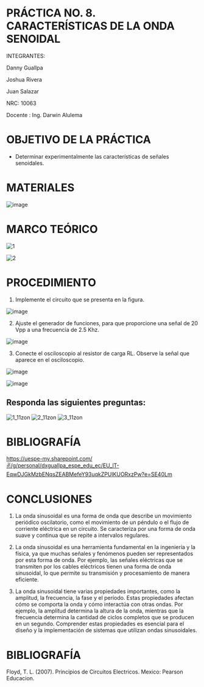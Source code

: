 # PRÁCTICA NO. 8. CARACTERÍSTICAS DE LA ONDA SENOIDAL

INTEGRANTES:

Danny Guallpa

Joshua Rivera

Juan Salazar

NRC: 10063

Docente : Ing. Darwin Alulema

# OBJETIVO DE LA PRÁCTICA

* Determinar experimentalmente las características de señales senoidales.

# MATERIALES

![image](https://user-images.githubusercontent.com/116693260/219525150-343e6ef3-2ced-4ddc-bf9f-0c2bd03d53d0.png)

# MARCO TEÓRICO

![1](https://user-images.githubusercontent.com/116693260/219525898-7170c4e1-6422-46d8-8274-32f6c078e5c5.jpg)

![2](https://user-images.githubusercontent.com/116693260/219525902-ffc25277-f175-48d3-8ee8-3009a7cbc671.jpg)

# PROCEDIMIENTO

1. Implemente el circuito que se presenta en la figura.

![image](https://user-images.githubusercontent.com/116693260/219526005-e7d30866-8cf9-4019-aada-d4dd24c42043.png)

2. Ajuste el generador de funciones, para que proporcione una señal de 20 Vpp a
una frecuencia de 2.5 Khz.

![image](https://user-images.githubusercontent.com/116693260/219526325-b1ead1d3-08cc-4e2d-814a-bfd653913dde.png)

3. Conecte el osciloscopio al resistor de carga RL. Observe la señal que aparece en
el osciloscopio.

![image](https://user-images.githubusercontent.com/116693260/219527984-8165edbc-b1bc-42ba-914a-c5258588990d.png)

![image](https://user-images.githubusercontent.com/116693260/219528206-b1aad043-f0c7-4f86-873a-b2067e24d376.png)

## Responda las siguientes preguntas:

![1_11zon](https://user-images.githubusercontent.com/117873786/219537092-00f458d9-ed7e-4680-9333-d1c3502db474.png)
![2_11zon](https://user-images.githubusercontent.com/117873786/219537098-523e3708-43f8-410b-b930-7441c1e5b3f8.png)
![3_11zon](https://user-images.githubusercontent.com/117873786/219537101-ced98748-cf00-46f2-80ce-adff402e03b3.png)


# BIBLIOGRAFÍA

https://uespe-my.sharepoint.com/✌️/g/personal/dxguallpa_espe_edu_ec/EU_lT-EqwDJGkMzbENqsZEABMefeY93uqkZPUlKUORxzPw?e=SE40Lm

# CONCLUSIONES

1. La onda sinusoidal es una forma de onda que describe un movimiento periódico oscilatorio, como el movimiento de un péndulo o el flujo de corriente eléctrica en un circuito. Se caracteriza por una forma de onda suave y continua que se repite a intervalos regulares.

2. La onda sinusoidal es una herramienta fundamental en la ingeniería y la física, ya que muchas señales y fenómenos pueden ser representados por esta forma de onda. Por ejemplo, las señales eléctricas que se transmiten por los cables eléctricos tienen una forma de onda sinusoidal, lo que permite su transmisión y procesamiento de manera eficiente.

3. La onda sinusoidal tiene varias propiedades importantes, como la amplitud, la frecuencia, la fase y el período. Estas propiedades afectan cómo se comporta la onda y cómo interactúa con otras ondas. Por ejemplo, la amplitud determina la altura de la onda, mientras que la frecuencia determina la cantidad de ciclos completos que se producen en un segundo. Comprender estas propiedades es esencial para el diseño y la implementación de sistemas que utilizan ondas sinusoidales.

# BIBLIOGRAFÍA

Floyd, T. L. (2007). Principios de Circuitos Electricos. Mexico: Pearson Educacion.
